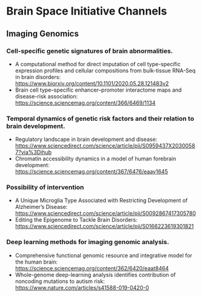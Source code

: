 # Brain Space Initiative Channels
## Imaging Genomics

### Cell-specific genetic signatures of brain abnormalities. 
- A computational method for direct imputation of cell type-specific expression profiles and cellular compositions from bulk-tissue RNA-Seq in brain disorders: https://www.biorxiv.org/content/10.1101/2020.05.28.121483v2
- Brain cell type–specific enhancer–promoter interactome maps and disease-risk association: https://science.sciencemag.org/content/366/6469/1134

### Temporal dynamics of genetic risk factors and their relation to brain development.
- Regulatory landscape in brain development and disease: https://www.sciencedirect.com/science/article/pii/S0959437X20300587?via%3Dihub
- Chromatin accessibility dynamics in a model of human forebrain development: https://science.sciencemag.org/content/367/6476/eaay1645

### Possibility of intervention
- A Unique Microglia Type Associated with Restricting Development of Alzheimer’s Disease: https://www.sciencedirect.com/science/article/pii/S0092867417305780
- Editing the Epigenome to Tackle Brain Disorders: https://www.sciencedirect.com/science/article/pii/S0166223619301821

### Deep learning methods for imaging genomic analysis.
- Comprehensive functional genomic resource and integrative model for the human brain: https://science.sciencemag.org/content/362/6420/eaat8464
- Whole-genome deep-learning analysis identifies contribution of noncoding mutations to autism risk: https://www.nature.com/articles/s41588-019-0420-0
